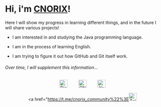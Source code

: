 # Hi, i'm [CNORIX]!

Here I will show my progress in learning different things, and in the future I will share various projects!

- I am interested in and studying the Java programming language.

- I am in the process of learning English.

- I am trying to figure it out how GitHub and Git itself work.

###### Over time, I will supplement this information...

<!-- dark -->

[CNORIX]:https://github.com/cnorix

<div align="center">
  <a href="https://discord.gg/RXP5e6RmAf"><img alt="Discord" style="height: 26px" src="https://discord.com/assets/145dc557845548a36a82337912ca3ac5.svg" /></a>
    
  <a href="http://cnorix.ml"><img alt="CNORIX Site" style="height: 26px" src="https://media.discordapp.net/attachments/944920018183929916/1012439628407636088/logo.png" /></a>
    
  <a href="https://www.youtube.com/channel/UCRnKZHXRCOB_LCK5WJp8bjA"><img alt="YouTube" style="height: 26px" src="https://upload.wikimedia.org/wikipedia/commons/thumb/0/09/YouTube_full-color_icon_(2017).svg/240px-YouTube_full-color_icon_(2017).svg.png" /></a>
  
  
  <a href="https://t.me/cnorix_community%22%3E<img alt="Telegram" style="height: 26px" src="https://telegram.org/img/t_logo.svg" /></a>
  
  
</div>
